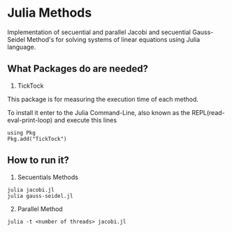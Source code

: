 # Julia Methods

Implementation of secuential and parallel Jacobi and secuential Gauss-Seidel Method's for solving systems of linear equations using Julia language.

## What Packages do are needed?

1. TickTock

This package is for measuring the execution time of each method.

To install it enter to the Julia Command-Line, also known as the REPL(read-eval-print-loop) and execute this lines

```
using Pkg
Pkg.add("TickTock")
```

## How to run it?

1. Secuentials Methods

```
julia jacobi.jl
julia gauss-seidel.jl
```

2. Parallel Method

```
julia -t <number of threads> jacobi.jl
```